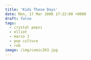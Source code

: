 ```yaml
---
title: 'Kids These Days'
date: Mon, 17 Mar 2008 17:22:00 +0000
draft: false
tags:
  - crystal pepsi
  - elliot
  - mario 3
  - pop culture
  - rob
image: /img/comic263.jpg
---
```


